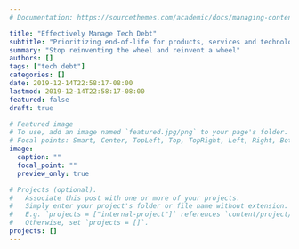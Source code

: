 ```yaml
---
# Documentation: https://sourcethemes.com/academic/docs/managing-content/

title: "Effectively Manage Tech Debt"
subtitle: "Prioritizing end-of-life for products, services and technologies"
summary: "Stop reinventing the wheel and reinvent a wheel"
authors: []
tags: ["tech debt"]
categories: []
date: 2019-12-14T22:58:17-08:00
lastmod: 2019-12-14T22:58:17-08:00
featured: false
draft: true

# Featured image
# To use, add an image named `featured.jpg/png` to your page's folder.
# Focal points: Smart, Center, TopLeft, Top, TopRight, Left, Right, BottomLeft, Bottom, BottomRight.
image:
  caption: ""
  focal_point: ""
  preview_only: true

# Projects (optional).
#   Associate this post with one or more of your projects.
#   Simply enter your project's folder or file name without extension.
#   E.g. `projects = ["internal-project"]` references `content/project/deep-learning/index.md`.
#   Otherwise, set `projects = []`.
projects: []
---
```

